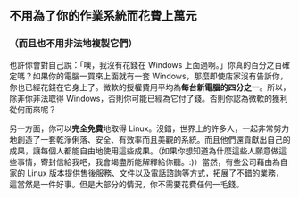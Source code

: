 ﻿<?php require("../../entete.php"); ?> <?php require("../../base.php"); ?> <?php require("../../fonctions.php"); ?>

<div id="corps">

<h2>不用為了你的作業系統而花費上萬元</h2>

<h3>（而且也不用非法地複製它們）</h3>

<p>也許你會對自己說：「噢，我沒有花錢在 Windows 上面過啊。」你真的百分之百確定嗎？如果你的電腦一買來上面就有一套 Windows，那麼即使店家沒有告訴你，你也已經花錢在它身上了。微軟的授權費用平均為<b>每台新電腦的四分之一</b>。所以，除非你非法取得 Windows，否則你可能已經為它付了錢。否則你認為微軟的獲利從何而來呢？</p>

<p>另一方面，你可以<b>完全免費</b>地取得 Linux。沒錯，世界上的許多人，一起非常努力地創造了一套乾淨俐落、安全、有效率而且美觀的系統。而且他們還貢獻出自己的成果，讓每個人都能自由地使用這些成果。（如果你想知道為什麼這些人願意做這些事情，寄封信給我吧，我會竭盡所能解釋給你聽。:)）當然，有些公司藉由為自家的 Linux 版本提供售後服務、文件以及電話諮詢等方式，拓展了不錯的業務，這當然是一件好事。但是大部分的情況，你不需要花費任何一毛錢。</p>

</div>
</body>
</html>
 